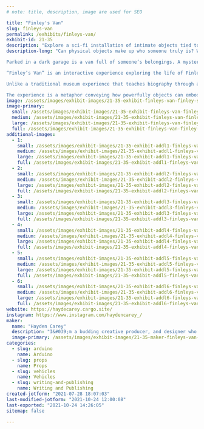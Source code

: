 ```yaml
---
# note: title, description, image are used for SEO

title: "Finley's Van"
slug: finleys-van
permalink: /exhibits/finleys-van/
exhibit-id: 21-35
description: "Explore a sci-fi installation of intimate objects tied to Finley&#039;s past, present, and future."
description-long: "Can physical objects make up who someone truly is? What are those things that teach us about who a person is? Is it possible to create a playful, yet meaningful, sincere space where we can explore someone’s belongings? Finley’s Van pieces together Finley Sullivan through objects.

Parked in a dark garage is a van full of someone’s belongings. A mysterious note is attached to the back door. As you enter the van, you find yourself surrounded by objects that at first glance appear to be junk. A voice can be heard, asking you to hold, inspect, and remember what’s inside. As you play and connect with the objects, the story of Finely Sullivan unravels.

“Finley’s Van” is an interactive experience exploring the life of Finley Sullivan, a 20-something FedEx delivery driver with a strange condition that has followed him through his life: he slips in and out of time dimensions. At a young age, it was just momentary flashes. As he got older, they became more vivid, until he saw a jaded, bored, hallowed older version of himself. Finley feels the only way to preserve his older self is by packing up his things in a van and traveling in time so he can show his future self their stuff.

Unlike a traditional museum experience that teaches biography through a display of data and historical facts, “Finley’s Van” leverages physical interaction and emotion as a way for visitors to learn and connect with someone new.

The experience is a metaphor conveying how powerfully objects can embody someone’s essence, their personal story, and their memories. Installation visitors step away with an intimate relationship with someone new."
image: /assets/images/exhibit-images/21-35-exhibit-finleys-van-finley-s-van-home-image-large.png
image-primary: 
  small: /assets/images/exhibit-images/21-35-exhibit-finleys-van-finley-s-van-home-image-small.png
  medium: /assets/images/exhibit-images/21-35-exhibit-finleys-van-finley-s-van-home-image-medium.png
  large: /assets/images/exhibit-images/21-35-exhibit-finleys-van-finley-s-van-home-image-large.png
  full: /assets/images/exhibit-images/21-35-exhibit-finleys-van-finley-s-van-home-image-full.png
additional-images: 
  - 1:
    small: /assets/images/exhibit-images/21-35-exhibit-addl1-finleys-van-finkley7-small.png
    medium: /assets/images/exhibit-images/21-35-exhibit-addl1-finleys-van-finkley7-medium.png
    large: /assets/images/exhibit-images/21-35-exhibit-addl1-finleys-van-finkley7-large.png
    full: /assets/images/exhibit-images/21-35-exhibit-addl1-finleys-van-finkley7-full.png
  - 2:
    small: /assets/images/exhibit-images/21-35-exhibit-addl2-finleys-van-finley2-small.png
    medium: /assets/images/exhibit-images/21-35-exhibit-addl2-finleys-van-finley2-medium.png
    large: /assets/images/exhibit-images/21-35-exhibit-addl2-finleys-van-finley2-large.png
    full: /assets/images/exhibit-images/21-35-exhibit-addl2-finleys-van-finley2-full.png
  - 3:
    small: /assets/images/exhibit-images/21-35-exhibit-addl3-finleys-van-finley3-small.png
    medium: /assets/images/exhibit-images/21-35-exhibit-addl3-finleys-van-finley3-medium.png
    large: /assets/images/exhibit-images/21-35-exhibit-addl3-finleys-van-finley3-large.png
    full: /assets/images/exhibit-images/21-35-exhibit-addl3-finleys-van-finley3-full.png
  - 4:
    small: /assets/images/exhibit-images/21-35-exhibit-addl4-finleys-van-finley4-small.png
    medium: /assets/images/exhibit-images/21-35-exhibit-addl4-finleys-van-finley4-medium.png
    large: /assets/images/exhibit-images/21-35-exhibit-addl4-finleys-van-finley4-large.png
    full: /assets/images/exhibit-images/21-35-exhibit-addl4-finleys-van-finley4-full.png
  - 5:
    small: /assets/images/exhibit-images/21-35-exhibit-addl5-finleys-van-finley5-small.png
    medium: /assets/images/exhibit-images/21-35-exhibit-addl5-finleys-van-finley5-medium.png
    large: /assets/images/exhibit-images/21-35-exhibit-addl5-finleys-van-finley5-large.png
    full: /assets/images/exhibit-images/21-35-exhibit-addl5-finleys-van-finley5-full.png
  - 6:
    small: /assets/images/exhibit-images/21-35-exhibit-addl6-finleys-van-finley6-small.png
    medium: /assets/images/exhibit-images/21-35-exhibit-addl6-finleys-van-finley6-medium.png
    large: /assets/images/exhibit-images/21-35-exhibit-addl6-finleys-van-finley6-large.png
    full: /assets/images/exhibit-images/21-35-exhibit-addl6-finleys-van-finley6-full.png
website: https://haydecarey.cargo.site/
instagram: https://www.instagram.com/haydencarey_/
maker: 
  name: "Hayden Carey"
  description: "I&#039;m a budding creative producer, and designer who has found a passion for experiential storytelling and themed entertainment projects– all enhanced by technology. I’m motivated by a desire to craft meaningful and memorable experiences for others through technology and stories."
  image-primary: /assets/images/exhibit-images/21-35-maker-finleys-van-img-0883-medium.jpeg
categories: 
  - slug: arduino
    name: Arduino
  - slug: props
    name: Props
  - slug: vehicles
    name: Vehicles
  - slug: writing-and-publishing
    name: Writing and Publishing
created-jotform: "2021-07-28 18:07:03"
last-modified-jotform: "2021-10-24 12:00:08"
last-exported: "2021-10-24 14:26:05"
sitemap: false

---
```

